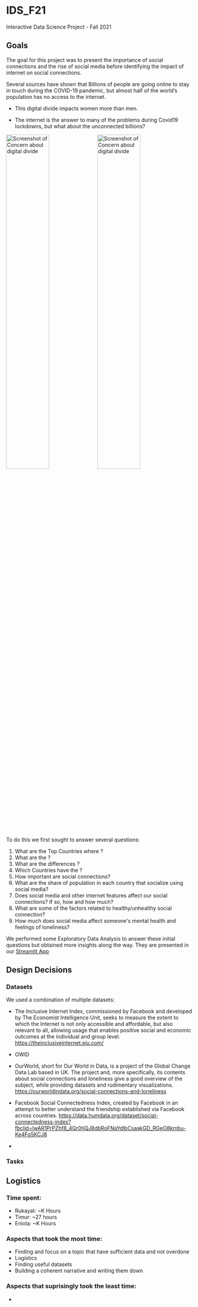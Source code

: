 # IDS_F21
Interactive Data Science Project - Fall 2021
## Goals

The goal for this project was to present the importance of social connections and the rise of social media before identifying the impact of internet on social connections.

Several sources have shown that Billions of people are going online to stay in touch during the COVID-19 pandemic, but almost half of the world’s population has no access to the internet.

- This digital divide impacts women more than men.

- The internet is the answer to many of the problems during Covid19 lockdowns, but what about the unconnected billions?

<p align="left">
<img src="../images/../IDS_F21_Final_Project/images/corana_digital_divide_1.png" width="48%" title="Screenshot of Concern about digital divide" />
<img src="../images/../IDS_F21_Final_Project/images/corona_digital_divide_2.png" width="48%" title="Screenshot of Concern about digital divide" />
</p>

To do this we first sought to answer several questions:
1. What are the Top Countries where ?
2. What are the ?
3. What are the differences ?
4. Which Countries have the ?
5. How important are social connections?
6. What are the share of population in each country that socialize using social media?
7. Does social media and other internet features affect our social connections? If so, how and how much?
8. What are some of the factors related to healthy/unhealthy social connection?
9. How much does social media affect someone's mental health and feelings of loneliness?

We performed some Exploratory Data Analysis to answer these initial questions but obtained more insights along the way. They are presented in our [Streamlit App](https://share.streamlit.io/)


## Design Decisions

### Datasets
We used a combination of multiple datasets:
- The Inclusive Internet Index, commissioned by Facebook and developed by The Economist Intelligence Unit, seeks to measure the extent to which the Internet is not only accessible and affordable, but also relevant to all, allowing usage that enables positive social and economic outcomes at the individual and group level.
https://theinclusiveinternet.eiu.com/

- OWID
- OurWorld, short for Our World in Data, is a project of the Global Change Data Lab based in UK. The project and, more specifically, its contents about social connections and loneliness give a good overview of the subject, while providing datasets and rudimentary visualizations. 
https://ourworldindata.org/social-connections-and-loneliness
- Facebook Social Connectedness Index, created by Facebook in an attempt to better understand the friendship established via Facebook across countries.
https://data.humdata.org/dataset/social-connectedness-index?fbclid=IwAR1PrPZhf8_4Qr0tjQJ8dbRoFNaYdlbCsaakGD_RGeO8kmbu-Ke4Fg5KCJ8
- 



### Tasks

## Logistics
### Time spent: 
  - Rukayat: ~K Hours
  - Timur: ~27 hours
  - Eniola: ~K Hours

### Aspects that took the most time:
  - Finding and focus on a topic that have sufficient data and not overdone
  - Logistics
  - Finding useful datasets
  - Building a coherent narrative and writing them down

### Aspects that suprisingly took the least time:
  - 